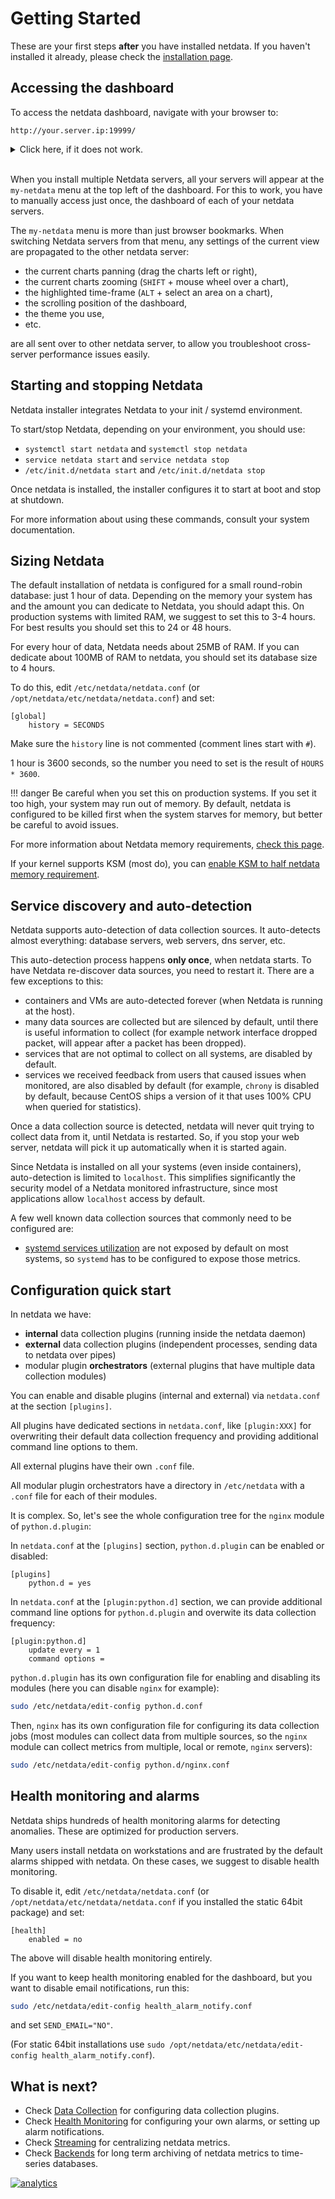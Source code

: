 # Getting Started

These are your first steps **after** you have installed netdata. If you haven't installed it already, please check the [installation page](../packaging/installer).

## Accessing the dashboard

To access the netdata dashboard, navigate with your browser to:

```
http://your.server.ip:19999/
```

<details markdown="1"><summary>Click here, if it does not work.</summary>

**Verify Netdata is running.**

Open an ssh session to the server and execute `sudo ps -e | grep netdata`. It should respond with the PID of the netdata daemon. If it prints nothing, Netdata is not running. Check the [installation page](../packaging/installer) to install it.

**Verify Netdata responds to HTTP requests.**

Using the same ssh session, execute `curl -Ss http://localhost:19999`. It should dump on your screen the `index.html` page of the dashboard. If it does not, check the [installation page](../packaging/installer) to install it.

**Verify Netdata receives the HTTP requests.**

On the same ssh session, execute `tail -f /var/log/netdata/access.log` (if you installed the static 64bit package, use: `tail -f /opt/netdata/var/log/netdata/access.log`). This command will print on your screen all HTTP requests Netdata receives.

Next, try to access the dashboard using your web browser, using the URL posted above. If nothing is printed on your terminal, the HTTP request is not routed to your Netdata.

If you are not sure about your server IP, run this for a hint: `ip route get 8.8.8.8 | grep -oP " src [0-9\.]+ "`. It should print the IP of your server.

If still Netdata does not receive the requests, something is blocking them. A firewall possibly. Please check your network.

</details>&nbsp;<br/>

When you install multiple Netdata servers, all your servers will appear at the `my-netdata` menu at the top left of the dashboard. For this to work, you have to manually access just once, the dashboard of each of your netdata servers.

The `my-netdata` menu is more than just browser bookmarks. When switching Netdata servers from that menu, any settings of the current view are propagated to the other netdata server:

- the current charts panning (drag the charts left or right),
- the current charts zooming (`SHIFT` + mouse wheel over a chart),
- the highlighted time-frame (`ALT` + select an area on a chart),
- the scrolling position of the dashboard,
- the theme you use,
- etc.

are all sent over to other netdata server, to allow you troubleshoot cross-server performance issues easily.

## Starting and stopping Netdata

Netdata installer integrates Netdata to your init / systemd environment.

To start/stop Netdata, depending on your environment, you should use:

- `systemctl start netdata` and `systemctl stop netdata`
- `service netdata start` and `service netdata stop`
- `/etc/init.d/netdata start` and `/etc/init.d/netdata stop`

Once netdata is installed, the installer configures it to start at boot and stop at shutdown.

For more information about using these commands, consult your system documentation.

## Sizing Netdata

The default installation of netdata is configured for a small round-robin database: just 1 hour of data. Depending on the memory your system has and the amount you can dedicate to Netdata, you should adapt this. On production systems with limited RAM, we suggest to set this to 3-4 hours. For best results you should set this to 24 or 48 hours.

For every hour of data, Netdata needs about 25MB of RAM. If you can dedicate about 100MB of RAM to netdata, you should set its database size to 4 hours.

To do this, edit `/etc/netdata/netdata.conf` (or `/opt/netdata/etc/netdata/netdata.conf`) and set:

```
[global]
    history = SECONDS
```

Make sure the `history` line is not commented (comment lines start with `#`).

1 hour is 3600 seconds, so the number you need to set is the result of `HOURS * 3600`.

!!! danger
    Be careful when you set this on production systems. If you set it too high, your system may run out of memory. By default, netdata is configured to be killed first when the system starves for memory, but better be careful to avoid issues.

For more information about Netdata memory requirements, [check this page](../database).

If your kernel supports KSM (most do), you can [enable KSM to half netdata memory requirement](../database#ksm).

## Service discovery and auto-detection

Netdata supports auto-detection of data collection sources. It auto-detects almost everything: database servers, web servers, dns server, etc.

This auto-detection process happens **only once**, when netdata starts. To have Netdata re-discover data sources, you need to restart it. There are a few exceptions to this:

- containers and VMs are auto-detected forever (when Netdata is running at the host).
- many data sources are collected but are silenced by default, until there is useful information to collect (for example network interface dropped packet, will appear after a packet has been dropped).
- services that are not optimal to collect on all systems, are disabled by default.
- services we received feedback from users that caused issues when monitored, are also disabled by default (for example, `chrony` is disabled by default, because CentOS ships a version of it that uses 100% CPU when queried for statistics).

Once a data collection source is detected, netdata will never quit trying to collect data from it, until Netdata is restarted. So, if you stop your web server, netdata will pick it up automatically when it is started again.

Since Netdata is installed on all your systems (even inside containers), auto-detection is limited to `localhost`. This simplifies significantly the security model of a Netdata monitored infrastructure, since most applications allow `localhost` access  by default.

A few well known data collection sources that commonly need to be configured are:

- [systemd services utilization](../collectors/cgroups.plugin/#monitoring-systemd-services) are not exposed by default on most systems, so `systemd` has to be configured to expose those metrics.

## Configuration quick start

In netdata we have:

- **internal** data collection plugins (running inside the netdata daemon)
- **external** data collection plugins (independent processes, sending data to netdata over pipes)
- modular plugin **orchestrators** (external plugins that have multiple data collection modules)

You can enable and disable plugins (internal and external) via `netdata.conf` at the section `[plugins]`.

All plugins have dedicated sections in `netdata.conf`, like `[plugin:XXX]` for overwriting their default data collection frequency and providing additional command line options to them.

All external plugins have their own `.conf` file.

All modular plugin orchestrators have a directory in `/etc/netdata` with a `.conf` file for each of their modules.

It is complex. So, let's see the whole configuration tree for the `nginx` module of `python.d.plugin`:

In `netdata.conf` at the `[plugins]` section, `python.d.plugin` can be enabled or disabled:

```
[plugins]
    python.d = yes
```

In `netdata.conf` at the `[plugin:python.d]` section, we can provide additional command line options for `python.d.plugin` and overwite its data collection frequency:

```
[plugin:python.d]
	update every = 1
	command options = 
```

`python.d.plugin` has its own configuration file for enabling and disabling its modules (here you can disable `nginx` for example):

```bash
sudo /etc/netdata/edit-config python.d.conf
```

Then, `nginx` has its own configuration file for configuring its data collection jobs (most modules can collect data from multiple sources, so the `nginx` module can collect metrics from multiple, local or remote, `nginx` servers):

```bash
sudo /etc/netdata/edit-config python.d/nginx.conf
```

## Health monitoring and alarms

Netdata ships hundreds of health monitoring alarms for detecting anomalies. These are optimized for production servers.

Many users install netdata on workstations and are frustrated by the default alarms shipped with netdata. On these cases, we suggest to disable health monitoring.

To disable it, edit `/etc/netdata/netdata.conf` (or `/opt/netdata/etc/netdata/netdata.conf` if you installed the static 64bit package) and set:

```
[health]
    enabled = no
```

The above will disable health monitoring entirely.

If you want to keep health monitoring enabled for the dashboard, but you want to disable email notifications, run this:

```bash
sudo /etc/netdata/edit-config health_alarm_notify.conf
```

and set `SEND_EMAIL="NO"`.

(For static 64bit installations use `sudo /opt/netdata/etc/netdata/edit-config health_alarm_notify.conf`).

## What is next?

- Check [Data Collection](../collectors) for configuring data collection plugins.
- Check [Health Monitoring](../health) for configuring your own alarms, or setting up alarm notifications.
- Check [Streaming](../streaming) for centralizing netdata metrics.
- Check [Backends](../backends) for long term archiving of netdata metrics to time-series databases.

[![analytics](https://www.google-analytics.com/collect?v=1&aip=1&t=pageview&_s=1&ds=github&dr=https%3A%2F%2Fgithub.com%2Fnetdata%2Fnetdata&dl=https%3A%2F%2Fmy-netdata.io%2Fgithub%2Fdocs%2FGettingStarted&_u=MAC~&cid=5792dfd7-8dc4-476b-af31-da2fdb9f93d2&tid=UA-64295674-3)]()
